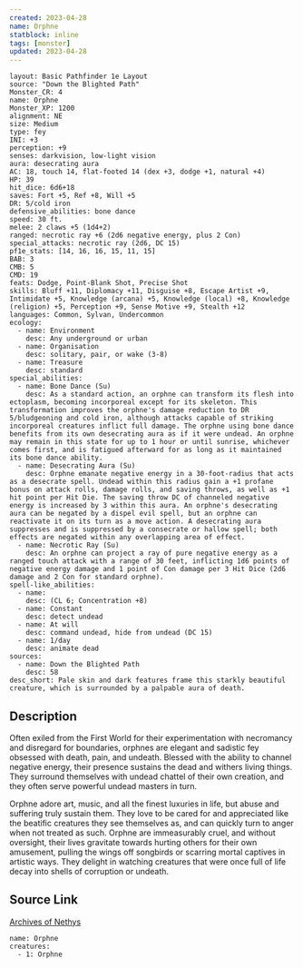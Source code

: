 ```yaml
---
created: 2023-04-28
name: Orphne
statblock: inline
tags: [monster]
updated: 2023-04-28
---
```

```statblock
layout: Basic Pathfinder 1e Layout
source: "Down the Blighted Path"
Monster_CR: 4
name: Orphne
Monster_XP: 1200
alignment: NE
size: Medium
type: fey
INI: +3
perception: +9
senses: darkvision, low-light vision
aura: desecrating aura
AC: 18, touch 14, flat-footed 14 (dex +3, dodge +1, natural +4)
HP: 39
hit_dice: 6d6+18
saves: Fort +5, Ref +8, Will +5
DR: 5/cold iron
defensive_abilities: bone dance
speed: 30 ft.
melee: 2 claws +5 (1d4+2)
ranged: necrotic ray +6 (2d6 negative energy, plus 2 Con)
special_attacks: necrotic ray (2d6, DC 15)
pf1e_stats: [14, 16, 16, 15, 11, 15]
BAB: 3
CMB: 5
CMD: 19
feats: Dodge, Point-Blank Shot, Precise Shot
skills: Bluff +11, Diplomacy +11, Disguise +8, Escape Artist +9, Intimidate +5, Knowledge (arcana) +5, Knowledge (local) +8, Knowledge (religion) +5, Perception +9, Sense Motive +9, Stealth +12
languages: Common, Sylvan, Undercommon
ecology:
  - name: Environment
    desc: Any underground or urban
  - name: Organisation
    desc: solitary, pair, or wake (3-8)
  - name: Treasure
    desc: standard
special_abilities:
  - name: Bone Dance (Su)
    desc: As a standard action, an orphne can transform its flesh into ectoplasm, becoming incorporeal except for its skeleton. This transformation improves the orphne's damage reduction to DR 5/bludgeoning and cold iron, although attacks capable of striking incorporeal creatures inflict full damage. The orphne using bone dance benefits from its own desecrating aura as if it were undead. An orphne may remain in this state for up to 1 hour or until sunrise, whichever comes first, and is fatigued afterward for as long as it maintained its bone dance ability.
  - name: Desecrating Aura (Su)
    desc: Orphne emanate negative energy in a 30-foot-radius that acts as a desecrate spell. Undead within this radius gain a +1 profane bonus on attack rolls, damage rolls, and saving throws, as well as +1 hit point per Hit Die. The saving throw DC of channeled negative energy is increased by 3 within this aura. An orphne's desecrating aura can be negated by a dispel evil spell, but an orphne can reactivate it on its turn as a move action. A desecrating aura suppresses and is suppressed by a consecrate or hallow spell; both effects are negated within any overlapping area of effect.
  - name: Necrotic Ray (Su)
    desc: An orphne can project a ray of pure negative energy as a ranged touch attack with a range of 30 feet, inflicting 1d6 points of negative energy damage and 1 point of Con damage per 3 Hit Dice (2d6 damage and 2 Con for standard orphne).
spell-like_abilities:
  - name:
    desc: (CL 6; Concentration +8)
  - name: Constant
    desc: detect undead
  - name: At will
    desc: command undead, hide from undead (DC 15)
  - name: 1/day
    desc: animate dead
sources:
  - name: Down the Blighted Path
    desc: 58
desc_short: Pale skin and dark features frame this starkly beautiful creature, which is surrounded by a palpable aura of death.
```
## Description
Often exiled from the First World for their experimentation with necromancy and disregard for boundaries, orphnes are elegant and sadistic fey obsessed with death, pain, and undeath. Blessed with the ability to channel negative energy, their presence sustains the dead and withers living things. They surround themselves with undead chattel of their own creation, and they often serve powerful undead masters in turn.

Orphne adore art, music, and all the finest luxuries in life, but abuse and suffering truly sustain them. They love to be cared for and appreciated like the beatific creatures they see themselves as, and can quickly turn to anger when not treated as such. Orphne are immeasurably cruel, and without oversight, their lives gravitate towards hurting others for their own amusement, pulling the wings off songbirds or scarring mortal captives in artistic ways. They delight in watching creatures that were once full of life decay into shells of corruption or undeath.
## Source Link
[Archives of Nethys](https://aonprd.com/MonsterDisplay.aspx?ItemName=Orphne)
```encounter-table
name: Orphne
creatures:
  - 1: Orphne
```
